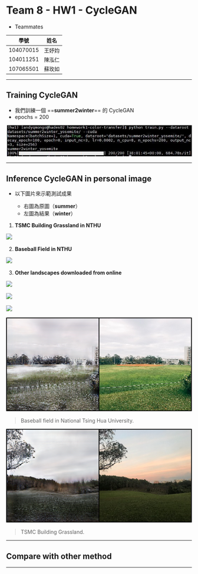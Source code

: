 # Team 8 - HW1 - CycleGAN

* Teammates

| 學號 | 姓名 |
| :--------: | :--------: | 
| 104070015     | 王妤㚬     | 
| 104011251     | 陳泓仁     | 
| 107065501     | 蘇玫如     | 

---
## Training CycleGAN
* 我們訓練一個 ==**summer2winter**== 的 CycleGAN
* epochs = 200

![image](https://github.com/ms0387120/CVFX-Team8-HW1/blob/master/recording.jpg)


---
## Inference CycleGAN in personal image
* 以下圖片來示範測試成果

    - 右圖為原圖（**summer**）
    - 左圖為結果（**winter**）

1. **TSMC Building Grassland in NTHU**

![](https://i.imgur.com/RU7gf2A.png)

2. **Baseball Field in NTHU**

![](https://i.imgur.com/QGSgoJP.png)

3. **Other landscapes downloaded from online**

![](https://i.imgur.com/oLh8ZrO.png)

![](https://i.imgur.com/2TUUTKn.png)

![](https://i.imgur.com/1YC2X6f.png)



![image](https://github.com/ms0387120/CVFX-Team8-HW1/blob/master/summertowinter1.png)
>Baseball field in National Tsing Hua University.<br/>

![image](https://github.com/ms0387120/CVFX-Team8-HW1/blob/master/summertowinter2.png)<br/>
>TSMC Building Grassland.
---
## Compare with other method



---
